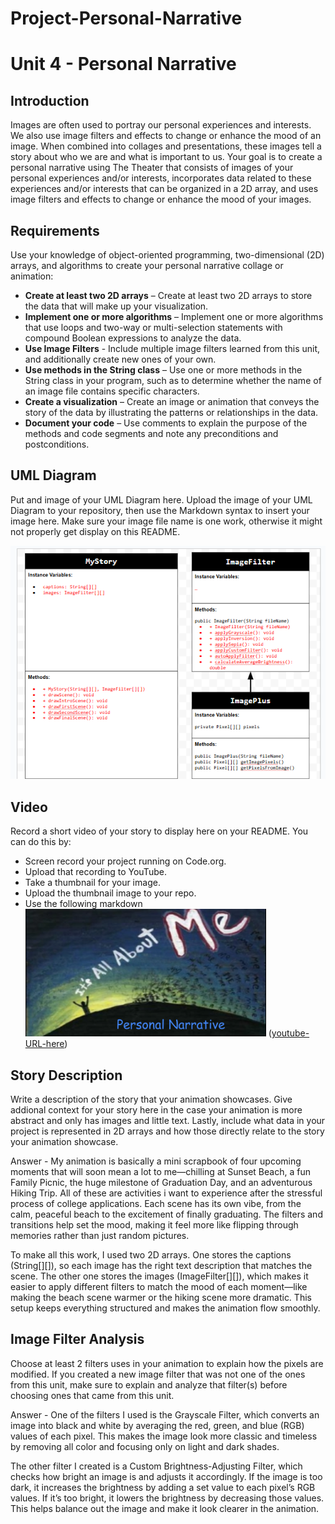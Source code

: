 # Project-Personal-Narrative
# Unit 4 - Personal Narrative

## Introduction

Images are often used to portray our personal experiences and interests. We also use image filters and effects to change or enhance the mood of an image. When combined into collages and presentations, these images tell a story about who we are and what is important to us. Your goal is to create a personal narrative using The Theater that consists of images of your personal experiences and/or interests, incorporates data related to these experiences and/or interests that can be organized in a 2D array, and uses image filters and effects to change or enhance the mood of your images.

## Requirements

Use your knowledge of object-oriented programming, two-dimensional (2D) arrays, and algorithms to create your personal narrative collage or animation:

- **Create at least two 2D arrays** – Create at least two 2D arrays to store the data that will make up your visualization.
- **Implement one or more algorithms** – Implement one or more algorithms that use loops and two-way or multi-selection statements with compound Boolean expressions to analyze the data.
- **Use Image Filters** - Include multiple image filters learned from this unit, and additionally create new ones of your own.
- **Use methods in the String class** – Use one or more methods in the String class in your program, such as to determine whether the name of an image file contains specific characters.
- **Create a visualization** – Create an image or animation that conveys the story of the data by illustrating the patterns or relationships in the data.
- **Document your code** – Use comments to explain the purpose of the methods and code segments and note any preconditions and postconditions.

## UML Diagram

Put and image of your UML Diagram here. Upload the image of your UML Diagram to your repository, then use the Markdown syntax to insert your image here. Make sure your image file name is one work, otherwise it might not properly get display on this README.

![alt text](image.png)
## Video

Record a short video of your story to display here on your README. You can do this by:

- Screen record your project running on Code.org.
- Upload that recording to YouTube.
- Take a thumbnail for your image.
- Upload the thumbnail image to your repo.
- Use the following markdown
![alt text](image-1.png)
([youtube-URL-here](https://www.youtube.com/watch?v=2WHBtaWvsb8))

## Story Description

Write a description of the story that your animation showcases. Give addional context for your story here in the case your animation is more abstract and only has images and little text. Lastly, include what data in your project is represented in 2D arrays and how those directly relate to the story your animation showcase.

Answer - My animation is basically a mini scrapbook of four upcoming moments that will soon mean a lot to me—chilling at Sunset Beach, a fun Family Picnic, the huge milestone of Graduation Day, and an adventurous Hiking Trip. All of these are activities i want to experience after the stressful process of college applications. Each scene has its own vibe, from the calm, peaceful beach to the excitement of finally graduating. The filters and transitions help set the mood, making it feel more like flipping through memories rather than just random pictures.

To make all this work, I used two 2D arrays. One stores the captions (String[][]), so each image has the right text description that matches the scene. The other one stores the images (ImageFilter[][]), which makes it easier to apply different filters to match the mood of each moment—like making the beach scene warmer or the hiking scene more dramatic. This setup keeps everything structured and makes the animation flow smoothly.

## Image Filter Analysis

Choose at least 2 filters uses in your animation to explain how the pixels are modified. If you created a new image filter that was not one of the ones from this unit, make sure to explain and analyze that filter(s) before choosing ones that came from this unit.

Answer - One of the filters I used is the Grayscale Filter, which converts an image into black and white by averaging the red, green, and blue (RGB) values of each pixel. This makes the image look more classic and timeless by removing all color and focusing only on light and dark shades.

The other filter I created is a Custom Brightness-Adjusting Filter, which checks how bright an image is and adjusts it accordingly. If the image is too dark, it increases the brightness by adding a set value to each pixel’s RGB values. If it’s too bright, it lowers the brightness by decreasing those values. This helps balance out the image and make it look clearer in the animation.
